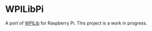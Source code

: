 # WPILibPi

A port of [WPILib](https://github.com/wpilibsuite/allwpilib) for Raspberry Pi. This project is a work in progress.
